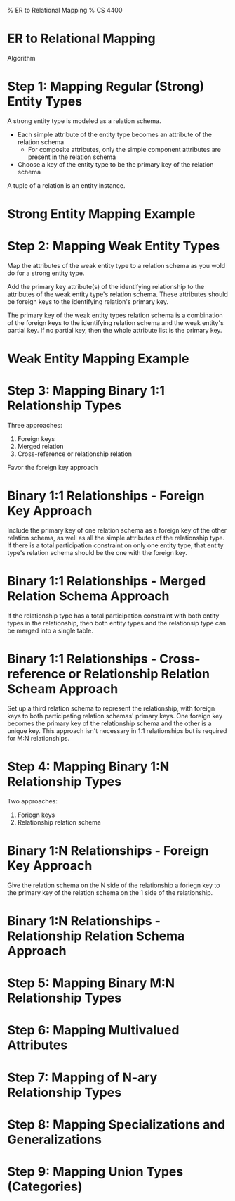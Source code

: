 % ER to Relational Mapping
% CS 4400

# ER to Relational Mapping

Algorithm

# Step 1: Mapping Regular (Strong) Entity Types

A strong entity type is modeled as a relation schema.

- Each simple attribute of the entity type becomes an attribute of the relation schema
    - For composite attributes, only the simple component attributes are present in the relation schema
- Choose a key of the entity type to be the primary key of the relation schema

A tuple of a relation is an entity instance.

# Strong Entity Mapping Example

# Step 2: Mapping Weak Entity Types

Map the attributes of the weak entity type to a relation schema as you wold do for a strong entity type.

Add the primary key attribute(s) of the identifying relationship to the attributes of the weak entity type's relation schema. These attributes should be foreign keys to the identifying relation's primary key.

The primary key of the weak entity types relation schema is a combination of the foreign keys to the identifying relation schema and the weak entity's partial key. If no partial key, then the whole attribute list is the primary key.

# Weak Entity Mapping Example


# Step 3: Mapping Binary 1:1 Relationship Types

Three approaches:

1. Foreign keys
2. Merged relation
3. Cross-reference or relationship relation

Favor the foreign key approach

# Binary 1:1 Relationships - Foreign Key Approach

Include the primary key of one relation schema as a foreign key of the other relation schema, as well as all the simple attributes of the relationship type. If there is a total participation constraint on only one entity type, that entity type's relation schema should be the one with the foreign key.

# Binary 1:1 Relationships - Merged Relation Schema Approach

If the relationship type has a total participation constraint with both entity types in the relationship, then both entity types and the relationsip type can be merged into a single table.

# Binary 1:1 Relationships - Cross-reference or Relationship Relation Scheam Approach

Set up a third relation schema to represent the relationship, with foreign keys to both participating relation schemas' primary keys. One foreign key becomes the primary key of the relationship schema and the other is a unique key. This approach isn't necessary in 1:1 relationships but is required for M:N relationships.

# Step 4: Mapping Binary 1:N Relationship Types

Two approaches:

1. Foriegn keys
2. Relationship relation schema

# Binary 1:N Relationships - Foreign Key Approach

Give the relation schema on the N side of the relationship a foriegn key to the primary key of the relation schema on the 1 side of the relationship.

# Binary 1:N Relationships - Relationship Relation Schema Approach




# Step 5: Mapping Binary M:N Relationship Types

# Step 6: Mapping Multivalued Attributes

# Step 7: Mapping of N-ary Relationship Types

# Step 8: Mapping Specializations and Generalizations

# Step 9: Mapping Union Types (Categories)